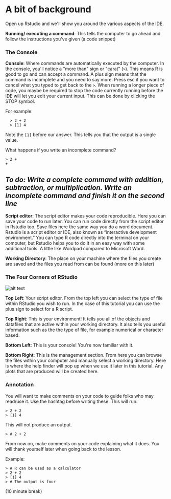 # A bit of background

Open up Rstudio and we'll show you around the various aspects of the IDE. 

**Running/ executing a command**: This tells the computer to go ahead and follow the instructions you've given (a code snippet)

### The Console
**Console**: Where commands are automatically executed by the computer. In the console, you'll notice a  "more than" sign or "carat" (```>```). This means R is good to go and can accept a command. A plus sign means that the command is incomplete and you need to say more. Press esc if you want to cancel what you typed to get back to the ```>```. When running a longer piece of code, you maybe be required to stop the code currently running before the IDE will let you edit your current input. This can be done by clicking the STOP symbol.



For example:

```{r}
  > 2 + 2
  > [1] 4
```


 
Note the ```[1]``` before our answer. This tells you that the output is a single value.

What happens if you  write an incomplete command?
 
 ```{r}
 > 2 +
 +
```
 
## *To do: Write a complete command with addition, subtraction, or multiplication. Write an incomplete command and finish it on the second line*
 
 
**Script editor**: The script editor makes your code reproducible. Here you can save your code to run later. You can run code directly from the script editor in Rstudio too. Save files here the same way you do a word document. Rstudio is a script editor or IDE, also known as “interactive development environment.” You can type R code directly into the terminal on your computer, but Rstudio helps you to do it in an easy way with some additional tools. A little like Wordpad compared to Microsoft Word. 

**Working Directory**: The place on your machine where the files you create are saved and the files you read from can be found (more on this later)

### The Four Corners of RStudio

![alt text](https://i.redd.it/o6tq04zyozh11.png)

**Top Left**: Your script editor. From the top left you can select the type of file within RStudio you wish to run. In the case of this tutorial you can use the plus sign to select for a R script.

**Top Right**: This is your environment! It tells you all of the objects and datafiles that are active within your working directory. It also tells you useful information such as the the type of file, for example numerical or character based.

**Bottom Left**: This is your console! You're now familiar with it.

**Bottom Right**: This is the management section. From here you can browse the files within your computer and manually select a working directory. Here is where the help finder will pop up when we use it later in this tutorial. Any plots that are produced will be created here.

### Annotation
You will want to make comments on your code to guide folks who may read/use it. Use the hashtag before writing these. This will run:
 
```{r}
> 2 + 2
> [1] 4
```

 
This will not produce an output.

```{r}
> # 2 + 2
```

 
From now on, make comments on your code explaining what it does. You will thank yourself later when going back to the lesson.  
 
Example:
```{r}
> # R can be used as a calculator
> 2 + 2
> [1] 4
> # The output is four
```
(10 minute break)
